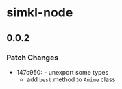 # simkl-node

## 0.0.2

### Patch Changes

- 147c950: - unexport some types
  - add `best` method to `Anime` class
